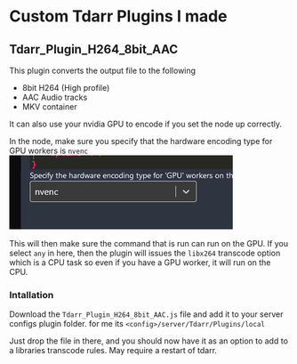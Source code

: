 # Custom Tdarr Plugins I made

## Tdarr_Plugin_H264_8bit_AAC

This plugin converts the output file to the following
- 8bit H264 (High profile)
- AAC Audio tracks
- MKV container

It can also use your nvidia GPU to encode if you set the node up correctly.

In the node, make sure you specify that the hardware encoding type for GPU workers is `nvenc`
![Screenshot showing correct NVIDIA node setting](art/nvenc_node.png)

This will then make sure the command that is run can run on the GPU. If you select `any` in here, then the plugin will issues the `libx264` transcode option which is a CPU task so even if you have a GPU worker, it will run on the CPU.

### Intallation
Download the `Tdarr_Plugin_H264_8bit_AAC.js` file and add it to your server configs plugin folder.
for me its
`<config>/server/Tdarr/Plugins/local`

Just drop the file in there, and you should now have it as an option to add to a libraries transcode rules. May require a restart of tdarr. 
